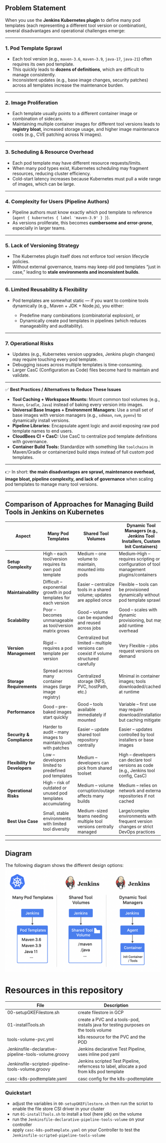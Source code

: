 ## Problem Statement
When you use the **Jenkins Kubernetes plugin** to define many pod templates (each representing a different tool version or combination), several disadvantages and operational challenges emerge:

---

### **1. Pod Template Sprawl**

* Each tool version (e.g., `maven-3.6`, `maven-3.9`, `java-17`, `java-21`) often requires its own pod template.
* This quickly leads to **dozens of definitions**, which are difficult to manage consistently.
* Inconsistent updates (e.g., base image changes, security patches) across all templates increase the maintenance burden.

---

### **2. Image Proliferation**

* Each template usually points to a different container image or combination of sidecars.
* Maintaining multiple container images for different tool versions leads to **registry bloat**, increased storage usage, and higher image maintenance costs (e.g., CVE patching across N images).

---

### **3. Scheduling & Resource Overhead**

* Each pod template may have different resource requests/limits.
* When many pod types exist, Kubernetes scheduling may fragment resources, reducing cluster efficiency.
* Cold-start latency increases because Kubernetes must pull a wide range of images, which can be large.

---

### **4. Complexity for Users (Pipeline Authors)**

* Pipeline authors must know exactly which pod template to reference (`agent { kubernetes { label 'maven-3.9' } }`).
* As versions proliferate, this becomes **cumbersome and error-prone**, especially in larger teams.

---

### **5. Lack of Versioning Strategy**

* The Kubernetes plugin itself does not enforce tool version lifecycle policies.
* Without external governance, teams may keep old pod templates “just in case,” leading to **stale environments and inconsistent builds**.

---

### **6. Limited Reusability & Flexibility**

* Pod templates are somewhat static — if you want to combine tools dynamically (e.g., Maven + JDK + Node.js), you either:

    * Predefine many combinations (combinatorial explosion), or
    * Dynamically create pod templates in pipelines (which reduces manageability and auditability).

---

### **7. Operational Risks**

* Updates (e.g., Kubernetes version upgrades, Jenkins plugin changes) may require touching every pod template.
* Debugging issues across multiple templates is time-consuming.
* Larger CasC (Configuration as Code) files become hard to maintain and validate.

---

✅ **Best Practices / Alternatives to Reduce These Issues**

* **Tool Caching + Workspace Mounts:** Mount common tool volumes (e.g., `Maven`, `Gradle`, `Java`) instead of baking every version into images.
* **Universal Base Images + Environment Managers:** Use a small set of base images with version managers (e.g., `sdkman`, `nvm`, `pyenv`) to dynamically install versions.
* **Pipeline Libraries:** Encapsulate agent logic and avoid exposing raw pod template names to end users.
* **CloudBees CI + CasC:** Use CasC to centralize pod template definitions with governance.
* **Container Build Tools:** Standardize with something like `toolchains` in Maven/Gradle or containerized build steps instead of full custom pod templates.

---

👉 In short: **the main disadvantages are sprawl, maintenance overhead, image bloat, pipeline complexity, and lack of governance** when scaling pod templates to manage many tool versions.

---


## **Comparison of Approaches for Managing Build Tools in Jenkins on Kubernetes**

| Aspect                         | Many Pod Templates                                               | Shared Tool Volumes                                                                    | Dynamic Tool Managers (e.g., Jenkins Tool Installers, Custom Init Containers)           |
| ------------------------------ | ---------------------------------------------------------------- | -------------------------------------------------------------------------------------- | --------------------------------------------------------------------------------------- |
| **Setup Complexity**           | High – each tool/version requires its own pod template           | Medium – one volume to maintain, mounted into pods                                     | Medium–High – requires scripting or configuration of tool management plugins/containers |
| **Maintainability**            | Difficult – exponential growth in pod templates for each version | Easier – centralize tools in a shared volume; updates are applied once                 | Flexible – tools can be provisioned dynamically without pod template sprawl             |
| **Scalability**                | Poor – becomes unmanageable as tool/version matrix grows         | Good – volume can be expanded and reused across jobs                                   | Good – scales with dynamic provisioning, but may add runtime overhead                   |
| **Version Management**         | Rigid – requires a pod template per version                      | Centralized but limited – multiple versions can coexist if volume structured carefully | Very Flexible – jobs request versions on demand                                         |
| **Storage Requirements**       | Spread across many container images (large image registry)       | Centralized storage (NFS, PVC, hostPath, etc.)                                         | Minimal in container images; tools downloaded/cached at runtime                         |
| **Performance**                | Good – pre-baked images start quickly                            | Good – tools available immediately if mounted                                          | Variable – first use may require download/installation, but caching mitigates           |
| **Security & Compliance**      | Harder to audit – many images to maintain/push with patches      | Easier – update shared tool repository centrally                                       | Easier – updates controlled by tool installers or base images                           |
| **Flexibility for Developers** | Low – developers limited to predefined pod templates             | Medium – developers can pick from shared toolset                                       | High – developers can declare tool versions as code (e.g., Jenkins tool config, CasC)   |
| **Operational Risks**          | High – risk of outdated or unused pod templates accumulating     | Medium – volume corruption/outage affects many builds                                  | Medium – relies on network and external repositories if not cached                      |
| **Best Use Case**              | Small, stable environments with limited tool diversity           | Medium-sized teams needing multiple tool versions centrally managed                    | Large/complex environments with frequent version changes or strict DevOps practices     |

---

## **Diagram**

The following diagram shows the different design options: 
![img.png](img.png)


# **Resources in this repository**

| File                                                 | Description                                                                               |  |
| ---------------------------------------------------- | ----------------------------------------------------------------------------------------- | - |
| 00-setupGKEFilestore.sh                              | create filestore in GCP                                                                   |   |
| 01-installTools.sh                                   | create a PVC and a tools-pod, installs java for testing purposes on the tools volume      |   |
| tools-volume-pvc.yml                                 | k8s resource for the PVC and the POD                                                      |   |
| Jenkinsfile-declarative-pipeline-tools-volume.groovy | Jenkins declarative Test Pipeline, uses inline pod yaml                                   |   |
| Jenkinsfile-scripted-pipeline-tools-volume.groovy    | Jenkins scripted Test Pipeline, referncess to label, allocate a pod from k8s pod template |   |
| casc-k8s-podtemplate.yaml                            | casc config for the k8s-podtemplate                                                       |   |


### Quickstart


* adjust the variables in `00-setupGKEFilestore.sh` then run the scriot to enable the file store CSI driver in your cluster
* run `01-installTools.sh` to install a tool (here jdk) on the volume
* run the `Jenkinsfile-declarative-pipeline-tools-volume` on your controller
* apply `casc-k8s-podtemplate.yaml` on your Controller to test the `Jenkinsfile-scripted-pipeline-tools-volume`
